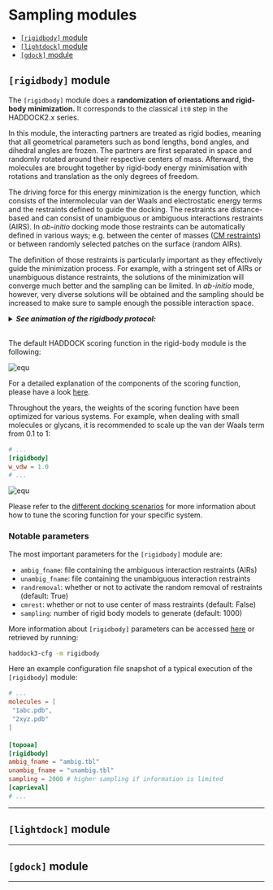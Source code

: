 # Sampling modules

- [`[rigidbody]` module](#rigidbody-module)
- [`[lightdock]` module](#lightdock-module)
- [`[gdock]` module](#gdock-module)

## `[rigidbody]` module

The `[rigidbody]` module does a **randomization of orientations and rigid-body minimization.**
It corresponds to the classical `it0` step in the HADDOCK2.x series.

In this module, the interacting partners are treated as rigid bodies, meaning that all geometrical parameters such as bond lengths, bond angles, and dihedral angles are frozen.
The partners are first separated in space and randomly rotated around their respective centers of mass.
Afterward, the molecules are brought together by rigid-body energy minimisation with rotations and translation as the only degrees of freedom.

The driving force for this energy minimization is the energy function, which consists of the intermolecular van der Waals and electrostatic energy terms and the restraints defined to guide the docking.
The restraints are distance-based and can consist of unambiguous or ambiguous interactions restraints (AIRS).
In _ab-initio_ docking mode those restraints can be automatically defined in various ways; e.g. between the center of masses ([CM restraints](../abinitio_docking.md#center-of-mass-restraints)) or between randomly
selected patches on the surface (random AIRs).

The definition of those restraints is particularly important as they effectively guide the minimization process.
For example, with a stringent set of AIRs or unambiguous distance restraints, the solutions of the minimization will converge much better and the sampling can be limited.
In _ab-initio_ mode, however, very diverse solutions will be obtained and the sampling should be increased to make sure to sample enough the possible interaction space.

<details >
<summary style="bold">
<b><i>See animation of the rigidbody protocol:</i></b>
</summary>
<figure align="center">
  <img src="../images/haddock_mini.gif" alt="">
</figure>
</details>
<br>

The default HADDOCK scoring function in the rigid-body module is the following:

![equ](https://latex.codecogs.com/gif.latex?HS=0.01E_{vdw}+1.0E_{elec}+0.01E_{air}+1.0E_{desolv}-0.01BSA)

For a detailed explanation of the components of the scoring function, please have a look [here](../haddocking.md#haddock-scoring-function).

Throughout the years, the weights of the scoring function have been optimized for various systems.
For example, when dealing with small molecules or glycans, it is recommended to scale up the van der Waals term from 0.1 to 1:

```toml
# ...
[rigidbody]
w_vdw = 1.0
# ...
```

![equ](https://latex.codecogs.com/gif.latex?HS_{small}=1.0E_{vdw}+1.0E_{elec}+0.01E_{air}+1.0E_{desolv}-0.01BSA)

Please refer to the [different docking scenarios](../docking_scenarios.md) for more information about how to tune the scoring function for your specific system.

### Notable parameters

The most important parameters for the `[rigidbody]` module are:

- `ambig_fname`: file containing the ambiguous interaction restraints (AIRs)
- `unambig_fname`: file containing the unambiguous interaction restraints
- `randremoval`: whether or not to activate the random removal of restraints (default: True)
- `cmrest`: whether or not to use center of mass restraints (default: False)
- `sampling`: number of rigid body models to generate (default: 1000)

More information about `[rigidbody]` parameters can be accessed [here](https://www.bonvinlab.org/haddock3/modules/sampling/haddock.modules.sampling.rigidbody.html#default-parameters) or retrieved by running:

```bash
haddock3-cfg -m rigidbody
```

Here an example configuration file snapshot of a typical execution of the
`[rigidbody]` module:

```toml
# ...
molecules = [
 "1abc.pdb",
 "2xyz.pdb"
]

[topoaa]
[rigidbody]
ambig_fname = "ambig.tbl"
unambig_fname = "unambig.tbl"
sampling = 2000 # higher sampling if information is limited
[caprieval]
# ...
```

<hr>

## `[lightdock]` module

<hr>

## `[gdock]` module

<hr>

